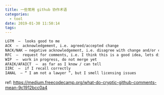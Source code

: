 ```yaml
---
title: 一些常用 github 协作术语
categories:
  - tool
date: 2019-01-30 11:50:14
tags:
---
```


```bash
LGTM  —  looks good to me
ACK  —  acknowledgement, i.e. agreed/accepted change
NACK/NAK — negative acknowledgement, i.e. disagree with change and/or concept
RFC  —  request for comments, i.e. I think this is a good idea, lets discuss
WIP  —  work in progress, do not merge yet
AFAIK/AFAICT  —  as far as I know / can tell
IIRC  —  if I recall correctly
IANAL  — “ I am not a lawyer ”, but I smell licensing issues
```

ref: https://medium.freecodecamp.org/what-do-cryptic-github-comments-mean-9c1912bcc0a4